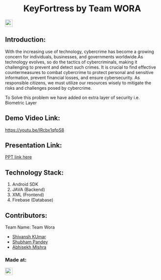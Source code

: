 <h1 align="center">KeyFortress by Team WORA</h1>
<p align="center">
</p>

<a href="https://hack36.com"> <img src="https://i.postimg.cc/RFFWF4vg/built-at-hack.jpg" height=24px> </a>


## Introduction:
With the increasing use of technology, cybercrime has become a growing concern for individuals, businesses, and governments worldwide.As technology evolves, so do the tactics of cybercriminals, making it challenging to prevent and detect such crimes. It is crucial to find effective countermeasures to combat cybercrime to protect personal and sensitive information, prevent financial losses, and ensure cybersecurity. As responsible citizens, we must utilize our resources wisely to mitigate the risks and challenges posed by cybercrime.

To Solve this problem we have added on extra layer of security i.e. Biometric Layer
 
## Demo Video Link:
  <a href="https://youtu.be/IRcbx1qfpS8">https://youtu.be/IRcbx1qfpS8</a>
 
## Presentation Link:
  <a href="https://www.canva.com/design/DAFeL9kAmVs/eLGgHlJGtpiKFAKnobdA6w/view?utm_content=DAFeL9kAmVs&utm_campaign=designshare&utm_medium=link2&utm_source=sharebutton"> PPT link here </a>
 

## Technology Stack:
  1) Android SDK
  2) JAVA (Backend)
  3) XML (Frontend)
  4) Firebase (Database)
 

## Contributors:

Team Name: Team Wora

* [Shivansh KUmar](https://github.com/codeXstalker)
* [Shubham Pandey](https://github.com/shubh4122)
* [Abhisekh MIshra](https://github.com/mishra-abhii)


### Made at:
<a href="https://hack36.com"> <img src="https://i.postimg.cc/RFFWF4vg/built-at-hack.jpg" height=24px> </a>
